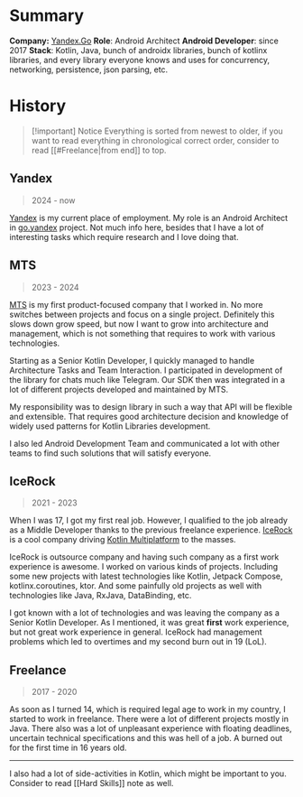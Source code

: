 # Summary

**Company:** [Yandex.Go](https://go.yandex)
**Role**: Android Architect
**Android Developer**: since 2017 
**Stack**: Kotlin, Java, bunch of androidx libraries, bunch of kotlinx libraries, and every library everyone knows and uses for concurrency, networking, persistence, json parsing, etc.

# History

> [!important] Notice
> Everything is sorted from newest to older, if you want to read everything in chronological correct order, consider to read [[#Freelance|from end]] to top.

## Yandex

> 2024 - now

[Yandex](https://en.wikipedia.org/wiki/Yandex) is my current place of employment. My role is an Android Architect in [go.yandex](https://go.yandex) project. Not much info here, besides that I have a lot of interesting tasks which require research and I love doing that.

## MTS

> 2023 - 2024

[MTS](https://ir.mts.ru/home) is my first product-focused company that I worked in. No more switches between projects and focus on a single project. Definitely this slows down grow speed, but now I want to grow into architecture and management, which is not something that requires to work with various technologies.

Starting as a Senior Kotlin Developer, I quickly managed to handle Architecture Tasks and Team Interaction. I participated in development of the library for chats much like Telegram. Our SDK then was integrated in a lot of different projects developed and maintained by MTS.

My responsibility was to design library in such a way that API will be flexible and extensible. That requires good architecture decision and knowledge of widely used patterns for Kotlin Libraries development. 

I also led Android Development Team and communicated a lot with other teams to find such solutions that will satisfy everyone.

## IceRock

> 2021 - 2023

When I was 17, I got my first real job. However, I qualified to the job already as a Middle Developer thanks to the previous freelance experience. [IceRock](https://github.com/icerockdev) is a cool company driving [Kotlin Multiplatform](https://kotlinlang.org/docs/multiplatform.html) to the masses.

IceRock is outsource company and having such company as a first work experience is awesome. I worked on various kinds of projects. Including some new projects with latest technologies like Kotlin, Jetpack Compose, kotlinx.coroutines, ktor. And some painfully old projects as well with technologies like Java, RxJava, DataBinding, etc.

I got known with a lot of technologies and was leaving the company as a Senior Kotlin Developer. As I mentioned, it was great **first** work experience, but not great work experience in general. IceRock had management problems which led to overtimes and my second burn out in 19 (LoL).

## Freelance

> 2017 - 2020

As soon as I turned 14, which is required legal age to work in my country, I started to work in freelance. There were a lot of different projects mostly in Java. There also was a lot of unpleasant experience with floating deadlines, uncertain technical specifications and this was hell of a job. A burned out for the first time in 16 years old.

---

I also had a lot of side-activities in Kotlin, which might be important to you. Consider to read [[Hard Skills]] note as well.
